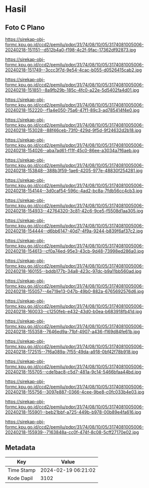 # Hasil

## Foto C Plano

https://sirekap-obj-formc.kpu.go.id/ccd2/pemilu/pdpr/31/74/08/10/05/3174081005006-20240218-151151--d512b4a0-f198-4c2f-9fac-17362df92873.jpg

https://sirekap-obj-formc.kpu.go.id/ccd2/pemilu/pdpr/31/74/08/10/05/3174081005006-20240218-151749--3ccc3f7d-9e54-4cac-b055-d0526415cab2.jpg

https://sirekap-obj-formc.kpu.go.id/ccd2/pemilu/pdpr/31/74/08/10/05/3174081005006-20240218-151851--8a9fb29b-185c-4fc0-a22e-5d5402fa4d01.jpg

https://sirekap-obj-formc.kpu.go.id/ccd2/pemilu/pdpr/31/74/08/10/05/3174081005006-20240218-152220--f1a4e050-75a6-47f1-89c3-ad785414f4e0.jpg

https://sirekap-obj-formc.kpu.go.id/ccd2/pemilu/pdpr/31/74/08/10/05/3174081005006-20240218-153028--88f46ceb-73f0-429d-9f5d-9f24632d2b18.jpg

https://sirekap-obj-formc.kpu.go.id/ccd2/pemilu/pdpr/31/74/08/10/05/3174081005006-20240218-154026--aba7ad61-f11f-45c0-86ee-a3034a7f6aeb.jpg

https://sirekap-obj-formc.kpu.go.id/ccd2/pemilu/pdpr/31/74/08/10/05/3174081005006-20240218-153848--388b3f59-1ae6-4205-977e-48830f254281.jpg

https://sirekap-obj-formc.kpu.go.id/ccd2/pemilu/pdpr/31/74/08/10/05/3174081005006-20240218-154144--3d0caf54-596c-4ad2-bc8a-7fdb56cc4cb3.jpg

https://sirekap-obj-formc.kpu.go.id/ccd2/pemilu/pdpr/31/74/08/10/05/3174081005006-20240218-154933--42764320-3c81-42c6-9ce5-f5508d1aa305.jpg

https://sirekap-obj-formc.kpu.go.id/ccd2/pemilu/pdpr/31/74/08/10/05/3174081005006-20240218-154444--d6bb6147-40d7-4f9a-9244-b839f6af37c2.jpg

https://sirekap-obj-formc.kpu.go.id/ccd2/pemilu/pdpr/31/74/08/10/05/3174081005006-20240218-154613--cf0a74ed-95e3-43cb-9d48-73998ed286a0.jpg

https://sirekap-obj-formc.kpu.go.id/ccd2/pemilu/pdpr/31/74/08/10/05/3174081005006-20240218-160155--bddb177b-34a8-423c-97dc-b9a11bb560ad.jpg

https://sirekap-obj-formc.kpu.go.id/ccd2/pemilu/pdpr/31/74/08/10/05/3174081005006-20240218-155057--4e719e13-047b-49b0-882a-6765692576d6.jpg

https://sirekap-obj-formc.kpu.go.id/ccd2/pemilu/pdpr/31/74/08/10/05/3174081005006-20240218-160033--c1250feb-e432-43d0-b0ea-b683918fb41d.jpg

https://sirekap-obj-formc.kpu.go.id/ccd2/pemilu/pdpr/31/74/08/10/05/3174081005006-20240218-155358--7646ed9a-71bf-4907-a436-f169d84fe61b.jpg

https://sirekap-obj-formc.kpu.go.id/ccd2/pemilu/pdpr/31/74/08/10/05/3174081005006-20240218-172515--7f6a089a-7f55-49da-a918-0bf42f78b918.jpg

https://sirekap-obj-formc.kpu.go.id/ccd2/pemilu/pdpr/31/74/08/10/05/3174081005006-20240218-155705--cde1bac8-c5d7-481a-9c14-5466bfaa44bd.jpg

https://sirekap-obj-formc.kpu.go.id/ccd2/pemilu/pdpr/31/74/08/10/05/3174081005006-20240218-155756--3097e887-0366-4cee-9be8-c0fc033b4e03.jpg

https://sirekap-obj-formc.kpu.go.id/ccd2/pemilu/pdpr/31/74/08/10/05/3174081005006-20240218-155901--beb21bbf-a725-449b-b978-00b89e4fa616.jpg

https://sirekap-obj-formc.kpu.go.id/ccd2/pemilu/pdpr/31/74/08/10/05/3174081005006-20240218-155939--7163848a-cc0f-474f-8c08-5cff27170e02.jpg


## Metadata

| Key        | Value               |
| ---------- | ------------------- |
| Time Stamp | 2024-02-19 06:21:02 |
| Kode Dapil | 3102                |



